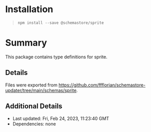 # Installation
> `npm install --save @schemastore/sprite`

# Summary
This package contains type definitions for sprite.

## Details
Files were exported from https://github.com/ffflorian/schemastore-updater/tree/main/schemas/sprite.

## Additional Details
* Last updated: Fri, Feb 24, 2023, 11:23:40 GMT
* Dependencies: none
